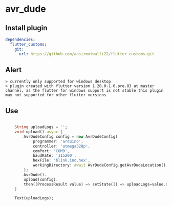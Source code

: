 # avr_dude

## Install plugin

```yaml
dependencies:
  flutter_customs:
    git:
      url: https://github.com/aasirmutwalli22/flutter_customs.git
```
## Alert
    > currently only supported for windows desktop
    > plugin created with flutter version 1.20.0-1.0.pre.83 at master channel, as the flutter for windows support is not stable this plugin may not supported for other flutter versions

## Use

```dart

    String uploadLogs = '';
    void upload() async {
        AvrDudeConfig config = new AvrDudeConfig(
            programmer: 'arduino',
            controller: 'atmega328p',
            comPort: 'COM9',
            baudRate: '115200',
            hexFile: 'blink.ino.hex',
            workingDirectory: await AvrDudeConfig.getAvrDudeLocation(),
        );
        AvrDude().
        upload(config).
        then((ProcessResult value) => setState(() => uploadLogs=value.stderr));
    }

    Text(uploadLogs);
```